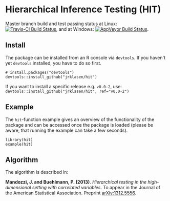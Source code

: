 # Hierarchical Inference Testing (HIT)

Master branch build and test passing status at Linux:
[![Travis-CI Build Status](https://travis-ci.org/jrklasen/hit.png?branch=master)](https://travis-ci.org/jrklasen/hit), and at Windows:
[![AppVeyor Build Status](https://ci.appveyor.com/api/projects/status/github/jrklasen/hit?branch=master&svg=true)](https://ci.appveyor.com/project/jrklasen/hit).

## Install

The package can be installed from an R console via `devtools`. If you haven't 
yet `devtools` installed, you have to do so first.

    # install.packages("devtools")
    devtools::install_github("jrklasen/hit")

If you want to install a specific release e.g. `v0.0-2`, use: 
`devtools::install_github("jrklasen/hit", ref="v0.0-2")`

## Example

The `hit`-function example gives an overview of the functionality of the 
package and can be accessed once the package is loaded (please be aware, 
that running the example can take a few seconds).

    library(hit)
    example(hit)

## Algorithm
The algorithm is described in:

**Mandozzi, J. and Buehlmann, P. (2013)**. *Hierarchical testing in the 
high-dimensional setting with correlated variables*. To appear in the Journal 
of the American Statistical Association. Preprint [arXiv:1312.5556](http://arxiv.org/abs/1312.5556).

